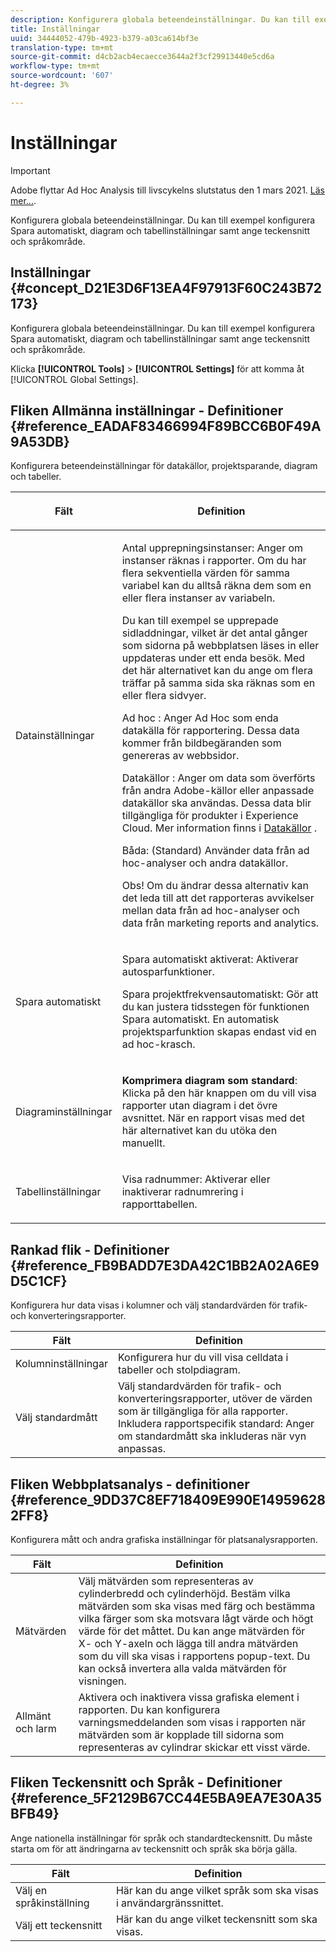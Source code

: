 ```yaml
---
description: Konfigurera globala beteendeinställningar. Du kan till exempel konfigurera Spara automatiskt, diagram och tabellinställningar samt ange teckensnitt och språkområde.
title: Inställningar
uuid: 34444052-479b-4923-b379-a03ca614bf3e
translation-type: tm+mt
source-git-commit: d4cb2acb4ecaecce3644a2f3cf29913440e5cd6a
workflow-type: tm+mt
source-wordcount: '607'
ht-degree: 3%

---
```



# Inställningar

>[!IMPORTANT]
>
>Adobe flyttar Ad Hoc Analysis till livscykelns slutstatus den 1 mars 2021. [Läs mer...](https://adobe.ly/discoverworkspace).

Konfigurera globala beteendeinställningar. Du kan till exempel konfigurera Spara automatiskt, diagram och tabellinställningar samt ange teckensnitt och språkområde.

## Inställningar {#concept_D21E3D6F13EA4F97913F60C243B72173}

Konfigurera globala beteendeinställningar. Du kan till exempel konfigurera Spara automatiskt, diagram och tabellinställningar samt ange teckensnitt och språkområde.

Klicka **[!UICONTROL Tools]** > **[!UICONTROL Settings]** för att komma åt [!UICONTROL Global Settings].

## Fliken Allmänna inställningar - Definitioner {#reference_EADAF83466994F89BCC6B0F49A9A53DB}

Konfigurera beteendeinställningar för datakällor, projektsparande, diagram och tabeller.

<!-- 

r_dsc_general_settings.xml

 -->

<table id="table_C18A0F1C9E214EB585A29801BA2400F8"> 
 <thead> 
  <tr> 
   <th colname="col1" class="entry"> <p>Fält </p> </th> 
   <th colname="col2" class="entry"> <p>Definition </p> </th> 
  </tr> 
 </thead>
 <tbody> 
  <tr> 
   <td colname="col1"> <p> Datainställningar </p> </td> 
   <td colname="col2"> <p> <span class="uicontrol"> Antal upprepningsinstanser</span>: Anger om instanser räknas i rapporter. Om du har flera sekventiella värden för samma variabel kan du alltså räkna dem som en eller flera instanser av variabeln. </p> <p>Du kan till exempel se upprepade sidladdningar, vilket är det antal gånger som sidorna på webbplatsen läses in eller uppdateras under ett enda besök. Med det här alternativet kan du ange om flera träffar på samma sida ska räknas som en eller flera sidvyer. </p> <p> <span class="uicontrol"> <span class="keyword"> Ad hoc</span> </span>: Anger <span class="keyword"> Ad Hoc</span> som enda datakälla för rapportering. Dessa data kommer från bildbegäranden som genereras av webbsidor. </p> <p> <span class="uicontrol"> <span class="keyword"> Datakällor</span> </span>: Anger om data som överförts från andra Adobe-källor eller anpassade datakällor ska användas. Dessa data blir tillgängliga för produkter i <span class="keyword"> Experience Cloud</span>. Mer information finns i <a href="https://docs.adobe.com/content/help/en/analytics/import/data-sources/datasrc-home.html"  > Datakällor</a> . </p> <p> <span class="uicontrol"> Båda</span>: (Standard) Använder data från <span class="keyword"> ad hoc-analyser</span> och andra datakällor. </p> <p>Obs! Om du ändrar dessa alternativ kan det leda till att det rapporteras avvikelser mellan data från ad hoc-analyser <span class="keyword"> och data från</span> <span class="keyword"> marketing reports and analytics.</span> </p> </td> 
  </tr> 
  <tr> 
   <td colname="col1"> <p> Spara automatiskt </p> </td> 
   <td colname="col2"> <p> <span class="uicontrol"> Spara automatiskt aktiverat</span>: Aktiverar autosparfunktioner. </p> <p> <span class="uicontrol"> Spara projektfrekvens</span>automatiskt: Gör att du kan justera tidsstegen för funktionen Spara automatiskt. En automatisk projektsparfunktion skapas endast vid en ad hoc-krasch. </p> </td> 
  </tr> 
  <tr> 
   <td colname="col1"> <p> Diagraminställningar </p> </td> 
   <td colname="col2"> <p><b>Komprimera diagram som standard</b>: Klicka på den här knappen om du vill visa rapporter utan diagram i det övre avsnittet. När en rapport visas med det här alternativet kan du utöka den manuellt. </p> </td> 
  </tr> 
  <tr> 
   <td colname="col1"> <p> Tabellinställningar </p> </td> 
   <td colname="col2"> <p> <span class="uicontrol"> Visa radnummer</span>: Aktiverar eller inaktiverar radnumrering i rapporttabellen. </p> </td> 
  </tr> 
 </tbody> 
</table>

## Rankad flik - Definitioner {#reference_FB9BADD7E3DA42C1BB2A02A6E9D5C1CF}

Konfigurera hur data visas i kolumner och välj standardvärden för trafik- och konverteringsrapporter.

<!-- 

r_dsc_ranked_tab.xml

 -->

| Fält | Definition |
|--- |--- |
| Kolumninställningar | Konfigurera hur du vill visa celldata i tabeller och stolpdiagram. |
| Välj standardmått | Välj standardvärden för trafik- och konverteringsrapporter, utöver de värden som är tillgängliga för alla rapporter.    Inkludera rapportspecifik standard: Anger om standardmått ska inkluderas när vyn anpassas. |

## Fliken Webbplatsanalys - definitioner {#reference_9DD37C8EF718409E990E149596282FF8}

Konfigurera mått och andra grafiska inställningar för platsanalysrapporten.

<!-- 

r_dsc_site_analysis_tab.xml

 -->

| Fält | Definition |
|--- |--- |
| Mätvärden | Välj mätvärden som representeras av cylinderbredd och cylinderhöjd. Bestäm vilka mätvärden som ska visas med färg och bestämma vilka färger som ska motsvara lågt värde och högt värde för det måttet. Du kan ange mätvärden för X- och Y-axeln och lägga till andra mätvärden som du vill ska visas i rapportens popup-text. Du kan också invertera alla valda mätvärden för visningen. |
| Allmänt och larm | Aktivera och inaktivera vissa grafiska element i rapporten. Du kan konfigurera varningsmeddelanden som visas i rapporten när mätvärden som är kopplade till sidorna som representeras av cylindrar skickar ett visst värde. |

## Fliken Teckensnitt och Språk - Definitioner {#reference_5F2129B67CC44E5BA9EA7E30A35BFB49}

Ange nationella inställningar för språk och standardteckensnitt. Du måste starta om för att ändringarna av teckensnitt och språk ska börja gälla.

<!-- 

r_dsc_font_locale.xml

 -->

| Fält | Definition |
|--- |--- |
| Välj en språkinställning | Här kan du ange vilket språk som ska visas i användargränssnittet. |
| Välj ett teckensnitt | Här kan du ange vilket teckensnitt som ska visas. |
